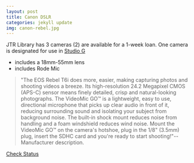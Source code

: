 ```yaml
---
layout: post
title: Canon DSLR
categories: jekyll update
img: canon-rebel.jpg
---
```


JTR Library has 3 cameras (2) are available for a 1-week loan.
One camera is designated for use in [Studio G](https://library.depaul.edu/technology/spaces/Pages/Studio-G.aspx)

* includes a 18mm-55mm lens
* includes Rode Mic

> "The EOS Rebel T6i does more, easier, making capturing photos and shooting videos a breeze. Its high-resolution 24.2 Megapixel CMOS (APS-C) sensor means finely detailed, crisp and natural-looking photographs. The VideoMic GO™ is a lightweight, easy to use, directional microphone that picks up clear audio in front of it, reducing surrounding sound and isolating your subject from background noise. The built-in shock mount reduces noise from handling and a foam windshield reduces wind noise. Mount the VideoMic GO™ on the camera's hotshoe, plug in the 1/8" (3.5mm) plug, insert the SDHC card and you're ready to start shooting!"--Manufacturer description. 



<a href="https://vufind.carli.illinois.edu/vf-dpu/Record/dpu_1254251" target="_blank" class="btn btn-primary btn-lg">Check Status</a>

